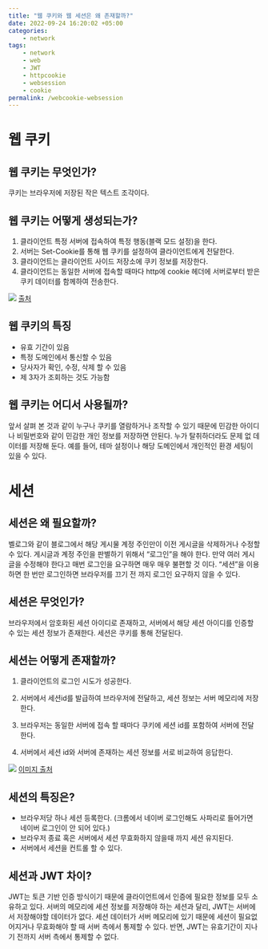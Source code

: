 ```yaml
---
title: "웹 쿠키와 웹 세션은 왜 존재할까?"
date: 2022-09-24 16:20:02 +05:00
categories:
    - network 
tags:
    - network
    - web
    - JWT
    - httpcookie
    - websession
    - cookie
permalink: /webcookie-websession
---
```


# 웹 쿠키 
## 웹 쿠키는 무엇인가? 

쿠키는 브라우저에 저장된 작은 텍스트 조각이다. 

## 웹 쿠키는 어떻게 생성되는가? 

1. 클라이언트 특정 서버에 접속하여 특정 행동(블랙 모드 설정)을 한다.
2. 서버는 Set-Cookie를 통해 웹 쿠키를 설정하여 클라이언트에게 전달한다. 
3. 클라이언트는 클라이언트 사이드 저장소에 쿠키 정보를 저장한다.
4. 클라이언트는 동일한 서버에 접속할 때마다 http에 cookie 헤더에 서버로부터 받은 쿠키 데이터를 함께하여 전송한다. 

![](https://velog.velcdn.com/images/inshining/post/1ee3545b-ff2b-4acf-afa5-c1f3badc9ad7/image.png)
[출처](https://www.oreilly.com/library/view/web-penetration-testing/9781788623377/9d598c49-3cb4-4ccc-a959-dddc42f19daf.xhtml)

## 웹 쿠키의 특징 

- 유효 기간이 있음
- 특정 도메인에서 통신할 수 있음
- 당사자가 확인, 수정, 삭제 할 수 있음
- 제 3자가 조회하는 것도 가능함

## 웹 쿠키는 어디서 사용될까? 

앞서 살펴 본 것과 같이 누구나 쿠키를 열람하거나 조작할 수 있기 때문에 민감한 아이디나 비밀번호와 같이 민감한 개인 정보를 저장하면 안된다. 누가 탈취하더라도 문제 없 데이터를 저장해 둔다. 예를 들어, 테마 설정이나 해당 도메인에서 개인적인 환경 세팅이 있을 수 있다. 

# 세션 

## 세션은 왜 필요할까? 

벨로그와 같이 블로그에서 해당 게시물 계정 주인만이 이전 게시글을 삭제하거나 수정할 수 있다. 게시글과 계정 주인을 판별하기 위해서 “로그인”을 해야 한다. 만약 여러 게시글을 수정해야 한다고 매번 로그인을 요구하면 매우 매우 불편할 것 이다. “세션”을 이용하면 한 번만 로그인하면 브라우저를 끄기 전 까지 로그인 요구하지 않을 수 있다.

## 세션은 무엇인가? 

브라우저에서 암호화된 세션 아이디로 존재하고, 서버에서 해당 세션 아이디를 인증할 수 있는 세션 정보가 존재한다. 세션은 쿠키를 통해 전달된다. 

## 세션는 어떻게 존재할까? 

  1. 클라이언트의 로그인 시도가 성공한다.

1. 서버에서 세션id를 발급하여 브라우저에 전달하고, 세션 정보는 서버 메모리에 저장한다. 
2. 브라우저는 동일한 서버에 접속 할 때마다 쿠키에 세션 id를 포함하여 서버에 전달한다. 
3. 서버에서 세션 id와 서버에 존재하는 세션 정보를 서로 비교하여 응답한다. 

![](https://velog.velcdn.com/images/inshining/post/488cd067-2f74-43f3-ba8d-fcdcd998323a/image.png)
[이미지 출처](https://surprisecomputer.tistory.com/36)


## 세션의 특징은? 

- 브라우저당 하나 세션 등록한다. (크롬에서 네이버 로그인해도 사파리로 들어가면 네이버 로그인이 안 되어 있다.)
- 브라우저 종료 혹은 서버에서 세션 무효화하지 않을때 까지 세션 유지된다.
- 서버에서 세션을 컨트롤 할 수 있다.

## 세션과 JWT 차이?
 JWT는 토큰 기반 인증 방식이기 때문에 클라이언트에서 인증에 필요한 정보를 모두 소유하고 있다. 서버의 메모리에 세션 정보를 저장해야 하는 세션과 달리, JWT는 서버에서 저장해야할 데이터가 없다. 세션 데이터가 서버 메모리에 있기 때문에 세션이 필요없어지거나 무효화해야 할 때 서버 측에서 통제할 수 있다. 반면, JWT는 유효기간이 지나기 전까지 서버 측에서 통제할 수 없다.
